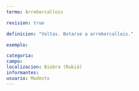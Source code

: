```yaml
---
termo: Arreborcallois

revision: true

definicion: "Voltas. Botarse a arreborcallois."

exemplo:

categoria:
campo:
localizacion: Biobra (Rubiá)
informantes:
usuario: Modesto
---
```

